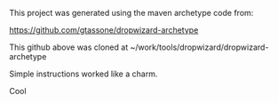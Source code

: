 
This project was generated using the maven archetype code from:

https://github.com/gtassone/dropwizard-archetype

This github above was cloned at ~/work/tools/dropwizard/dropwizard-archetype

Simple instructions worked like a charm.

Cool

